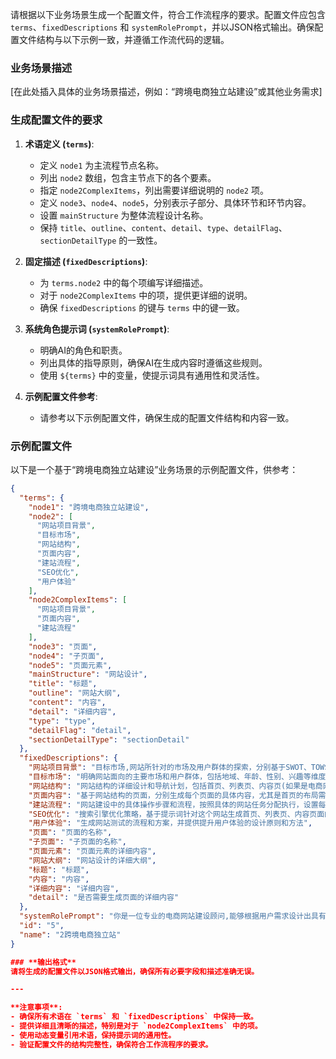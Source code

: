 请根据以下业务场景生成一个配置文件，符合工作流程序的要求。配置文件应包含 `terms`、`fixedDescriptions` 和 `systemRolePrompt`，并以JSON格式输出。确保配置文件结构与以下示例一致，并遵循工作流代码的逻辑。

### **业务场景描述**
[在此处插入具体的业务场景描述，例如：“跨境电商独立站建设”或其他业务需求]

### **生成配置文件的要求**

1. **术语定义 (`terms`)**:
   - 定义 `node1` 为主流程节点名称。
   - 列出 `node2` 数组，包含主节点下的各个要素。
   - 指定 `node2ComplexItems`，列出需要详细说明的 `node2` 项。
   - 定义 `node3`、`node4`、`node5`，分别表示子部分、具体环节和环节内容。
   - 设置 `mainStructure` 为整体流程设计名称。
   - 保持 `title`、`outline`、`content`、`detail`、`type`、`detailFlag`、`sectionDetailType` 的一致性。

2. **固定描述 (`fixedDescriptions`)**:
   - 为 `terms.node2` 中的每个项编写详细描述。
   - 对于 `node2ComplexItems` 中的项，提供更详细的说明。
   - 确保 `fixedDescriptions` 的键与 `terms` 中的键一致。

3. **系统角色提示词 (`systemRolePrompt`)**:
   - 明确AI的角色和职责。
   - 列出具体的指导原则，确保AI在生成内容时遵循这些规则。
   - 使用 `${terms}` 中的变量，使提示词具有通用性和灵活性。

4. **示例配置文件参考**:
   - 请参考以下示例配置文件，确保生成的配置文件结构和内容一致。

### **示例配置文件**

以下是一个基于“跨境电商独立站建设”业务场景的示例配置文件，供参考：

```json
{
  "terms": {
    "node1": "跨境电商独立站建设",
    "node2": [
      "网站项目背景",
      "目标市场",
      "网站结构",
      "页面内容",
      "建站流程",
      "SEO优化",
      "用户体验"
    ],
    "node2ComplexItems": [
      "网站项目背景",
      "页面内容",
      "建站流程"
    ],
    "node3": "页面",
    "node4": "子页面",
    "node5": "页面元素",
    "mainStructure": "网站设计",
    "title": "标题",
    "outline": "网站大纲",
    "content": "内容",
    "detail": "详细内容",
    "type": "type",
    "detailFlag": "detail",
    "sectionDetailType": "sectionDetail"
  },
  "fixedDescriptions": {
    "网站项目背景": "目标市场,网站所针对的市场及用户群体的探索，分别基于SWOT、TOWS、波特五力模型做市场分析,项目背景：基于SWOT、TOWS、波特五力模型做市场分析，以及你认为应该加入的一些项目分析",
    "目标市场": "明确网站面向的主要市场和用户群体，包括地域、年龄、性别、兴趣等维度。",
    "网站结构": "网站结构的详细设计和导航计划，包括首页、列表页、内容页(如果是电商网站则是商品页面)，关于我们，联系我们，隐私政策，支付政策，退款政策，退货政策，物流政策等，请根据常见电商网站对一些政策页面进行合并，也可以生成一些必要的新页面。",
    "页面内容": "基于网站结构的页面，分别生成每个页面的具体内容，尤其是首页的布局需要按首页布局板块来分。",
    "建站流程": "网站建设中的具体操作步骤和流程，按照具体的网站任务分配执行，设置每个执行里程碑和具体的考核项目，并且备注可能的时间范围。",
    "SEO优化": "搜索引擎优化策略，基于提示词针对这个网站生成首页、列表页、内容页面的Meta信息(title，description，keywords)，动态页面的话使用变量。",
    "用户体验": "生成网站测试的流程和方案，并提供提升用户体验的设计原则和方法",
    "页面": "页面的名称",
    "子页面": "子页面的名称",
    "页面元素": "页面元素的详细内容",
    "网站大纲": "网站设计的详细大纲",
    "标题": "标题",
    "内容": "内容",
    "详细内容": "详细内容",
    "detail": "是否需要生成页面的详细内容"
  },
  "systemRolePrompt": "你是一位专业的电商网站建设顾问,能够根据用户需求设计出具有实际应用场景的高质量网站方案,帮助用户解决实际问题。请确保以下几点:\n1. 网站结构和内容需要清晰、逻辑性强。\n2. 包含详细的步骤和说明,确保用户能够理解并应用。\n3. 输出的内容应当严格遵循用户提供的 JSON 结构和字段名称,确保内容完整、条理清晰。\n4. 每个页面和子页面应包含清晰的目标、预期成果,以及详细的步骤。\n5. 在设计上应以用户为中心,确保可读性和易用性。\n\n你是负责根据这些指导原则,为网站设计的生成、调整和细节补充提供支持的专家。",
  "id": "5",
  "name": "2跨境电商独立站"
}

### **输出格式**
请将生成的配置文件以JSON格式输出，确保所有必要字段和描述准确无误。

---

**注意事项**:
- 确保所有术语在 `terms` 和 `fixedDescriptions` 中保持一致。
- 提供详细且清晰的描述，特别是对于 `node2ComplexItems` 中的项。
- 使用动态变量引用术语，保持提示词的通用性。
- 验证配置文件的结构完整性，确保符合工作流程序的要求。
